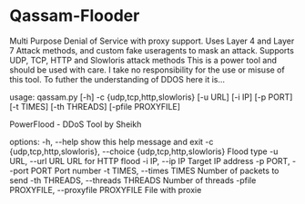 # Qassam-Flooder
Multi Purpose Denial of Service with proxy support. Uses Layer 4 and Layer 7 Attack methods, and custom fake useragents to mask an attack. Supports UDP, TCP, HTTP and Slowloris attack methods This is a power tool and should be used with care. I take no responsibility for the use or misuse of this tool. To futher the understanding of DDOS here it is...

usage: qassam.py [-h] -c {udp,tcp,http,slowloris} [-u URL] [-i IP] [-p PORT] [-t TIMES] [-th THREADS]
                 [-pfile PROXYFILE]

PowerFlood - DDoS Tool by Sheikh

options:
  -h, --help            show this help message and exit
  -c {udp,tcp,http,slowloris}, --choice {udp,tcp,http,slowloris}
                        Flood type
  -u URL, --url URL     URL for HTTP flood
  -i IP, --ip IP        Target IP address
  -p PORT, --port PORT  Port number
  -t TIMES, --times TIMES
                        Number of packets to send
  -th THREADS, --threads THREADS
                        Number of threads
  -pfile PROXYFILE, --proxyfile PROXYFILE
                        File with proxie
